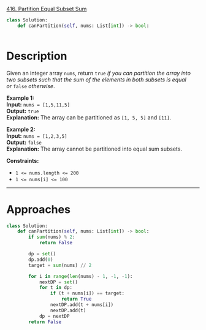 [416. Partition Equal Subset Sum](https://leetcode.com/problems/partition-equal-subset-sum/)

```python
class Solution:
    def canPartition(self, nums: List[int]) -> bool:
        
```

# Description

Given an integer array `nums`, return `true` _if you can partition the array into two subsets such that the sum of the elements in both subsets is equal or_ `false` _otherwise_.

**Example 1:**  
**Input:** `nums = [1,5,11,5]`  
**Output:** `true`  
**Explanation:** The array can be partitioned as `[1, 5, 5]` and `[11]`.

**Example 2:**  
**Input:** `nums = [1,2,3,5]`  
**Output:** `false`  
**Explanation:** The array cannot be partitioned into equal sum subsets.

**Constraints:**
- `1 <= nums.length <= 200`
- `1 <= nums[i] <= 100`

---

# Approaches

```python
class Solution:
    def canPartition(self, nums: List[int]) -> bool:
        if sum(nums) % 2:
            return False

        dp = set()
        dp.add(0)
        target = sum(nums) // 2

        for i in range(len(nums) - 1, -1, -1):
            nextDP = set()
            for t in dp:
                if (t + nums[i]) == target:
                    return True
                nextDP.add(t + nums[i])
                nextDP.add(t)
            dp = nextDP
        return False


```